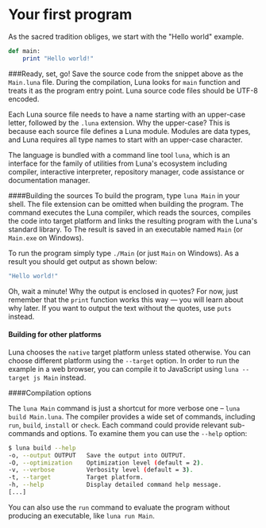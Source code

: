 # Your first program

As the sacred tradition obliges, we start with the "Hello world" example.

```ruby
def main:
    print "Hello world!"
```

###Ready, set, go!
Save the source code from the snippet above as the `Main.luna` file. During the compilation, Luna looks for `main` function and treats it as the program entry point. Luna source code files should be UTF-8 encoded.

Each Luna source file needs to have a name starting with an upper-case letter, followed by the `.luna` extension. Why the upper-case? This is because each source file defines a Luna module. Modules are data types, and Luna requires all type names to start with an upper-case character.

The language is bundled with a command line tool `luna`, which is an interface for the family of utilities from Luna's ecosystem including compiler, interactive interpreter, repository manager, code assistance or documentation manager.

####Building the sources
To build the program, type `luna Main` in your shell. The file extension can be omitted when building the program. The command executes the Luna compiler, which reads the sources, compiles the code into target platform and links the resulting program with the Luna's standard library.  To The result is saved in an executable named `Main` (or `Main.exe` on Windows).

To run the program simply type `./Main` (or just `Main` on Windows). As a result you should get output as shown below:

```ruby
"Hello world!"
```

Oh, wait a minute! Why the output is enclosed in quotes? For now, just remember that the `print` function works this way — you will learn about why later. If you want to output the text without the quotes, use `puts` instead.

#### Building for other platforms

Luna chooses the `native` target platform unless stated otherwise. You can choose different platform using the `--target` option. In order to run the example in a web browser, you can compile it to JavaScript using `luna --target js Main` instead.

####Compilation options

The `luna Main` command is just a shortcut for more verbose one – `luna build Main.luna`. The compiler provides a wide set of commands, including `run`, `build`, `install` or `check`. Each command could provide relevant sub-commands and options. To examine them you can use the `--help` option:

```bash
$ luna build --help
-o, --output OUTPUT   Save the output into OUTPUT.
-O, --optimization    Optimization level (default = 2).
-v, --verbose         Verbosity level (default = 3).
-t, --target          Target platform.
-h, --help            Display detailed command help message.
[...]
```

You can also use the `run` command to evaluate the program without producing an executable, like `luna run Main`.

